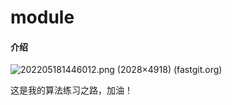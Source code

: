 # module

#### 介绍

![202205181446012.png (2028×4918) (fastgit.org)](https://raw.fastgit.org/ZZG919/Typora_Picture/master/img/202205181446012.png)

这是我的算法练习之路，加油！
